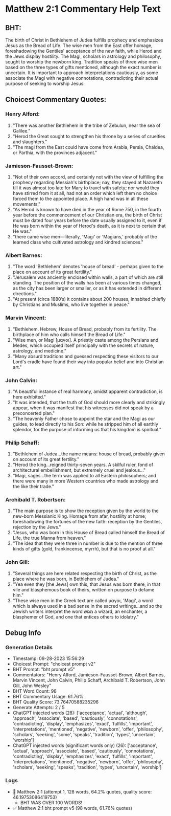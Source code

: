 # Matthew 2:1 Commentary Help Text

## BHT:
The birth of Christ in Bethlehem of Judea fulfills prophecy and emphasizes Jesus as the Bread of Life. The wise men from the East offer homage, foreshadowing the Gentiles' acceptance of the new faith, while Herod and the Jews display hostility. The Magi, scholars in astrology and philosophy, sought to worship the newborn king. Tradition speaks of three wise men based on the three types of gifts mentioned, although the exact number is uncertain. It is important to approach interpretations cautiously, as some associate the Magi with negative connotations, contradicting their actual purpose of seeking to worship Jesus.

## Choicest Commentary Quotes:
### Henry Alford:
1. "There was another Bethlehem in the tribe of Zebulun, near the sea of Galilee."
2. "Herod the Great sought to strengthen his throne by a series of cruelties and slaughters."
3. "The magi from the East could have come from Arabia, Persia, Chaldea, or Parthia, with the provinces adjacent."

### Jamieson-Fausset-Brown:
1. "Not of their own accord, and certainly not with the view of fulfilling the prophecy regarding Messiah's birthplace; nay, they stayed at Nazareth till it was almost too late for Mary to travel with safety; nor would they have stirred from it at all, had not an order which left them no choice forced them to the appointed place. A high hand was in all these movements."
2. "As Herod is known to have died in the year of Rome 750, in the fourth year before the commencement of our Christian era, the birth of Christ must be dated four years before the date usually assigned to it, even if He was born within the year of Herod's death, as it is next to certain that He was."
3. "there came wise men—literally, 'Magi' or 'Magians,' probably of the learned class who cultivated astrology and kindred sciences."

### Albert Barnes:
1. "The word 'Bethlehem' denotes 'house of bread' - perhaps given to the place on account of its great fertility."
2. "Jerusalem was anciently enclosed within walls, a part of which are still standing. The position of the walls has been at various times changed, as the city has been larger or smaller, or as it has extended in different directions."
3. "At present (circa 1880’s) it contains about 200 houses, inhabited chiefly by Christians and Muslims, who live together in peace."

### Marvin Vincent:
1. "Bethlehem. Hebrew, House of Bread, probably from its fertility. The birthplace of him who calls himself the Bread of Life."
2. "Wise men, or Magi [μαγοι]. A priestly caste among the Persians and Medes, which occupied itself principally with the secrets of nature, astrology, and medicine."
3. "Many absurd traditions and guessed respecting these visitors to our Lord's cradle have found their way into popular belief and into Christian art."

### John Calvin:
1. "A beautiful instance of real harmony, amidst apparent contradiction, is here exhibited."
2. "It was intended, that the truth of God should more clearly and strikingly appear, when it was manifest that his witnesses did not speak by a preconcerted plan."
3. "The heavenly Father chose to appoint the star and the Magi as our guides, to lead directly to his Son: while he stripped him of all earthly splendor, for the purpose of informing us that his kingdom is spiritual."

### Philip Schaff:
1. "Bethlehem of Judea...the name means: house of bread, probably given on account of its great fertility." 
2. "Herod the king...reigned thirty-seven years. A skilful ruler, fond of architectural embellishment, but extremely cruel and jealous..." 
3. "Magi, sages...the term was applied to all Eastern philosophers; and there were many in more Western countries who made astrology and the like their trade."

### Archibald T. Robertson:
1. "The main purpose is to show the reception given by the world to the new-born Messianic King. Homage from afar, hostility at home; foreshadowing the fortunes of the new faith: reception by the Gentiles, rejection by the Jews."
2. "Jesus, who was born in this House of Bread called himself the Bread of Life, the true Manna from heaven."
3. "The idea that they were three in number is due to the mention of three kinds of gifts (gold, frankincense, myrrh), but that is no proof at all."

### John Gill:
1. "Several things are here related respecting the birth of Christ, as the place where he was born, in Bethlehem of Judea."
2. "Yea even they [the Jews] own this, that Jesus was born there, in that vile and blasphemous book of theirs, written on purpose to defame him."
3. "These wise men in the Greek text are called μαγοι, 'Magi', a word which is always used in a bad sense in the sacred writings...and so the Jewish writers interpret the word מגוש a wizard, an enchanter, a blasphemer of God, and one that entices others to idolatry."


## Debug Info
### Generation Details
- Timestamp: 09-28-2023 15:56:29
- Choicest Prompt: "choicest prompt v2"
- BHT Prompt: "bht prompt v5"
- Commentators: "Henry Alford, Jamieson-Fausset-Brown, Albert Barnes, Marvin Vincent, John Calvin, Philip Schaff, Archibald T. Robertson, John Gill, John Wesley"
- BHT Word Count: 98
- BHT Commentary Usage: 61.76%
- BHT Quality Score: 73.76470588235296
- Generate Attempts: 2 / 5
- ChatGPT injected words (28):
	['acceptance', 'actual', 'although', 'approach', 'associate', 'based', 'cautiously', 'connotations', 'contradicting', 'display', 'emphasizes', 'exact', 'fulfills', 'important', 'interpretations', 'mentioned', 'negative', 'newborn', 'offer', 'philosophy', 'scholars', 'seeking', 'some', 'speaks', 'tradition', 'types', 'uncertain', 'worship']
- ChatGPT injected words (significant words only) (26):
	['acceptance', 'actual', 'approach', 'associate', 'based', 'cautiously', 'connotations', 'contradicting', 'display', 'emphasizes', 'exact', 'fulfills', 'important', 'interpretations', 'mentioned', 'negative', 'newborn', 'offer', 'philosophy', 'scholars', 'seeking', 'speaks', 'tradition', 'types', 'uncertain', 'worship']

### Logs
- 🔄 Matthew 2:1 (attempt 1, 128 words, 64.2% quotes, quality score: 46.19753086419753) 
	- BHT WAS OVER 100 WORDS!
- ✅ Matthew 2:1 bht prompt v5 (98 words, 61.76% quotes)